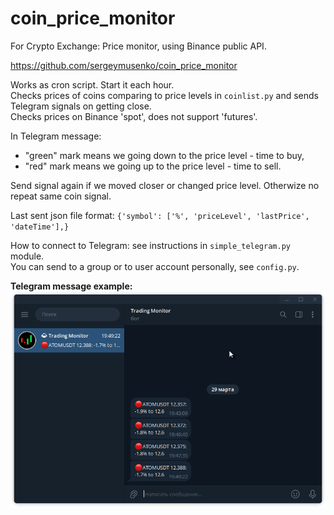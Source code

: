# coin_price_monitor

For Crypto Exchange: Price monitor, using Binance public API.

https://github.com/sergeymusenko/coin_price_monitor

Works as cron script. Start it each hour.<br/>
Checks prices of coins comparing to price levels in `coinlist.py` and sends Telegram signals on getting close.<br/>
Checks prices on Binance 'spot', does not support 'futures'.

In Telegram message:

- "green" mark means we going down to the price level - time to buy,
- "red" mark means we going up to the price level - time to sell.

Send signal again if we moved closer or changed price level. Otherwize no repeat same coin signal.

Last sent json file format: `{'symbol': ['%', 'priceLevel', 'lastPrice', 'dateTime'],}`

How to connect to Telegram: see instructions in `simple_telegram.py` module.<br/>
You can send to a group or to user account personally, see `config.py`.

**Telegram message example:<br/>**
<img src="screenshot1.png" alt="Telegram message">